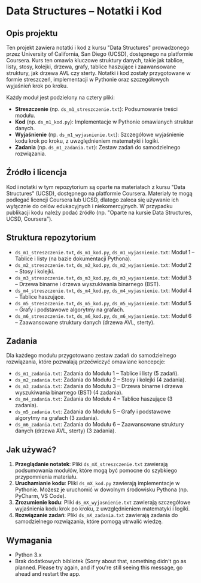 # Data Structures – Notatki i Kod

## Opis projektu

Ten projekt zawiera notatki i kod z kursu "Data Structures" prowadzonego przez University of California, San Diego (UCSD), dostępnego na platformie Coursera. Kurs ten omawia kluczowe struktury danych, takie jak tablice, listy, stosy, kolejki, drzewa, grafy, tablice haszujące i zaawansowane struktury, jak drzewa AVL czy sterty. Notatki i kod zostały przygotowane w formie streszczeń, implementacji w Pythonie oraz szczegółowych wyjaśnień krok po kroku.

Każdy moduł jest podzielony na cztery pliki:
- **Streszczenie** (np. `ds_m1_streszczenie.txt`): Podsumowanie treści modułu.
- **Kod** (np. `ds_m1_kod.py`): Implementacje w Pythonie omawianych struktur danych.
- **Wyjaśnienie** (np. `ds_m1_wyjasnienie.txt`): Szczegółowe wyjaśnienie kodu krok po kroku, z uwzględnieniem matematyki i logiki.
- **Zadania** (np. `ds_m1_zadania.txt`): Zestaw zadań do samodzielnego rozwiązania.

## Źródło i licencja

Kod i notatki w tym repozytorium są oparte na materiałach z kursu "Data Structures" (UCSD), dostępnego na platformie Coursera. Materiały te mogą podlegać licencji Coursera lub UCSD, dlatego zaleca się używanie ich wyłącznie do celów edukacyjnych i niekomercyjnych. W przypadku publikacji kodu należy podać źródło (np. "Oparte na kursie Data Structures, UCSD, Coursera").

## Struktura repozytorium

- `ds_m1_streszczenie.txt`, `ds_m1_kod.py`, `ds_m1_wyjasnienie.txt`: Moduł 1 – Tablice i listy (na bazie dokumentacji Pythona).
- `ds_m2_streszczenie.txt`, `ds_m2_kod.py`, `ds_m2_wyjasnienie.txt`: Moduł 2 – Stosy i kolejki.
- `ds_m3_streszczenie.txt`, `ds_m3_kod.py`, `ds_m3_wyjasnienie.txt`: Moduł 3 – Drzewa binarne i drzewa wyszukiwania binarnego (BST).
- `ds_m4_streszczenie.txt`, `ds_m4_kod.py`, `ds_m4_wyjasnienie.txt`: Moduł 4 – Tablice haszujące.
- `ds_m5_streszczenie.txt`, `ds_m5_kod.py`, `ds_m5_wyjasnienie.txt`: Moduł 5 – Grafy i podstawowe algorytmy na grafach.
- `ds_m6_streszczenie.txt`, `ds_m6_kod.py`, `ds_m6_wyjasnienie.txt`: Moduł 6 – Zaawansowane struktury danych (drzewa AVL, sterty).

## Zadania

Dla każdego modułu przygotowano zestaw zadań do samodzielnego rozwiązania, które pozwalają przećwiczyć omawiane koncepcje:

- `ds_m1_zadania.txt`: Zadania do Modułu 1 – Tablice i listy (5 zadań).
- `ds_m2_zadania.txt`: Zadania do Modułu 2 – Stosy i kolejki (4 zadania).
- `ds_m3_zadania.txt`: Zadania do Modułu 3 – Drzewa binarne i drzewa wyszukiwania binarnego (BST) (4 zadania).
- `ds_m4_zadania.txt`: Zadania do Modułu 4 – Tablice haszujące (3 zadania).
- `ds_m5_zadania.txt`: Zadania do Modułu 5 – Grafy i podstawowe algorytmy na grafach (3 zadania).
- `ds_m6_zadania.txt`: Zadania do Modułu 6 – Zaawansowane struktury danych (drzewa AVL, sterty) (3 zadania).

## Jak używać?

1. **Przeglądanie notatek**: Pliki `ds_mX_streszczenie.txt` zawierają podsumowania modułów, które mogą być pomocne do szybkiego przypomnienia materiału.
2. **Uruchamianie kodu**: Pliki `ds_mX_kod.py` zawierają implementacje w Pythonie. Możesz je uruchomić w dowolnym środowisku Pythona (np. PyCharm, VS Code).
3. **Zrozumienie kodu**: Pliki `ds_mX_wyjasnienie.txt` zawierają szczegółowe wyjaśnienia kodu krok po kroku, z uwzględnieniem matematyki i logiki.
4. **Rozwiązanie zadań**: Pliki `ds_mX_zadania.txt` zawierają zadania do samodzielnego rozwiązania, które pomogą utrwalić wiedzę.

## Wymagania

- Python 3.x
- Brak dodatkowych bibliotek (Sorry about that, something didn't go as planned. Please try again, and if you're still seeing this message, go ahead and restart the app.